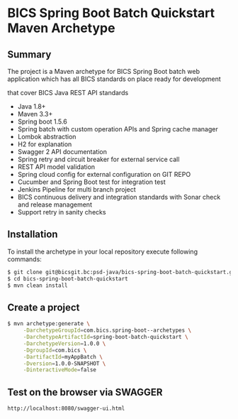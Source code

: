 BICS Spring Boot Batch Quickstart Maven Archetype
=========================================


Summary
-------
The project is a Maven archetype for BICS Spring Boot batch web application 
which has all BICS standards on place ready for development

that cover BICS Java REST API standards
- Java 1.8+
- Maven 3.3+
- Spring boot 1.5.6
- Spring batch with custom operation APIs and Spring cache manager
- Lombok abstraction
- H2 for explanation
- Swagger 2 API documentation
- Spring retry and circuit breaker for external service call
- REST API model validation 
- Spring cloud config for external configuration on GIT REPO
- Cucumber and Spring Boot test for integration test
- Jenkins Pipeline for multi branch project
- BICS continuous delivery and integration standards with Sonar check and release management
- Support retry in sanity checks  


Installation
------------

To install the archetype in your local repository execute following commands:

```sh
$ git clone git@bicsgit.bc:psd-java/bics-spring-boot-batch-quickstart.git
$ cd bics-spring-boot-batch-quickstart
$ mvn clean install
```

Create a project
----------------

```sh
$ mvn archetype:generate \
     -DarchetypeGroupId=com.bics.spring-boot--archetypes \
     -DarchetypeArtifactId=spring-boot-batch-quickstart \
     -DarchetypeVersion=1.0.0 \
     -DgroupId=com.bics \
     -DartifactId=myAppBatch \
     -Dversion=1.0.0-SNAPSHOT \
     -DinteractiveMode=false
```

Test on the browser via SWAGGER
-------------------

```sh
http://localhost:8080/swagger-ui.html
```
